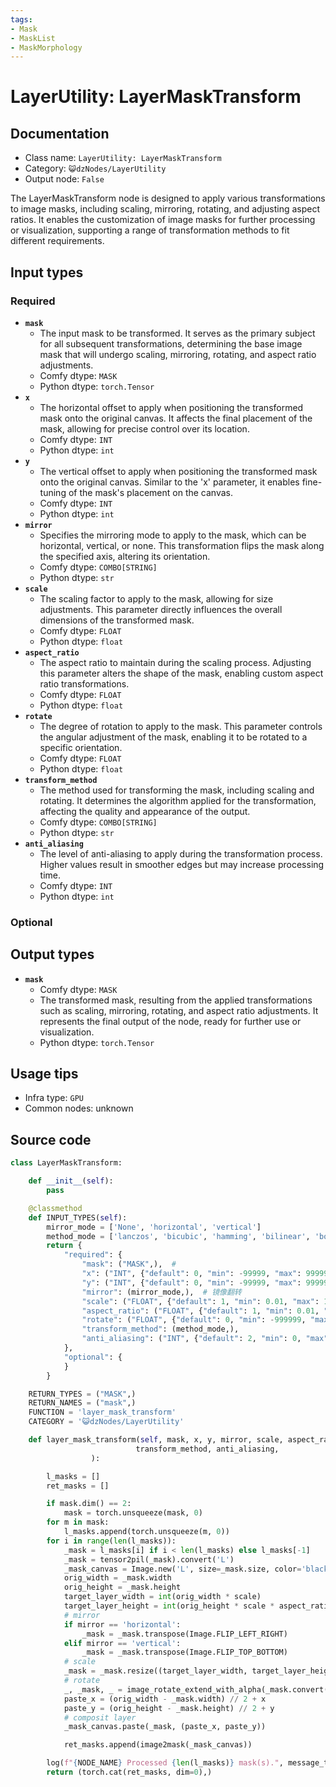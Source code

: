```yaml
---
tags:
- Mask
- MaskList
- MaskMorphology
---
```


# LayerUtility: LayerMaskTransform
## Documentation
- Class name: `LayerUtility: LayerMaskTransform`
- Category: `😺dzNodes/LayerUtility`
- Output node: `False`

The LayerMaskTransform node is designed to apply various transformations to image masks, including scaling, mirroring, rotating, and adjusting aspect ratios. It enables the customization of image masks for further processing or visualization, supporting a range of transformation methods to fit different requirements.
## Input types
### Required
- **`mask`**
    - The input mask to be transformed. It serves as the primary subject for all subsequent transformations, determining the base image mask that will undergo scaling, mirroring, rotating, and aspect ratio adjustments.
    - Comfy dtype: `MASK`
    - Python dtype: `torch.Tensor`
- **`x`**
    - The horizontal offset to apply when positioning the transformed mask onto the original canvas. It affects the final placement of the mask, allowing for precise control over its location.
    - Comfy dtype: `INT`
    - Python dtype: `int`
- **`y`**
    - The vertical offset to apply when positioning the transformed mask onto the original canvas. Similar to the 'x' parameter, it enables fine-tuning of the mask's placement on the canvas.
    - Comfy dtype: `INT`
    - Python dtype: `int`
- **`mirror`**
    - Specifies the mirroring mode to apply to the mask, which can be horizontal, vertical, or none. This transformation flips the mask along the specified axis, altering its orientation.
    - Comfy dtype: `COMBO[STRING]`
    - Python dtype: `str`
- **`scale`**
    - The scaling factor to apply to the mask, allowing for size adjustments. This parameter directly influences the overall dimensions of the transformed mask.
    - Comfy dtype: `FLOAT`
    - Python dtype: `float`
- **`aspect_ratio`**
    - The aspect ratio to maintain during the scaling process. Adjusting this parameter alters the shape of the mask, enabling custom aspect ratio transformations.
    - Comfy dtype: `FLOAT`
    - Python dtype: `float`
- **`rotate`**
    - The degree of rotation to apply to the mask. This parameter controls the angular adjustment of the mask, enabling it to be rotated to a specific orientation.
    - Comfy dtype: `FLOAT`
    - Python dtype: `float`
- **`transform_method`**
    - The method used for transforming the mask, including scaling and rotating. It determines the algorithm applied for the transformation, affecting the quality and appearance of the output.
    - Comfy dtype: `COMBO[STRING]`
    - Python dtype: `str`
- **`anti_aliasing`**
    - The level of anti-aliasing to apply during the transformation process. Higher values result in smoother edges but may increase processing time.
    - Comfy dtype: `INT`
    - Python dtype: `int`
### Optional
## Output types
- **`mask`**
    - Comfy dtype: `MASK`
    - The transformed mask, resulting from the applied transformations such as scaling, mirroring, rotating, and aspect ratio adjustments. It represents the final output of the node, ready for further use or visualization.
    - Python dtype: `torch.Tensor`
## Usage tips
- Infra type: `GPU`
- Common nodes: unknown


## Source code
```python
class LayerMaskTransform:

    def __init__(self):
        pass

    @classmethod
    def INPUT_TYPES(self):
        mirror_mode = ['None', 'horizontal', 'vertical']
        method_mode = ['lanczos', 'bicubic', 'hamming', 'bilinear', 'box', 'nearest']
        return {
            "required": {
                "mask": ("MASK",),  #
                "x": ("INT", {"default": 0, "min": -99999, "max": 99999, "step": 1}),
                "y": ("INT", {"default": 0, "min": -99999, "max": 99999, "step": 1}),
                "mirror": (mirror_mode,),  # 镜像翻转
                "scale": ("FLOAT", {"default": 1, "min": 0.01, "max": 100, "step": 0.01}),
                "aspect_ratio": ("FLOAT", {"default": 1, "min": 0.01, "max": 100, "step": 0.01}),
                "rotate": ("FLOAT", {"default": 0, "min": -999999, "max": 999999, "step": 0.01}),
                "transform_method": (method_mode,),
                "anti_aliasing": ("INT", {"default": 2, "min": 0, "max": 16, "step": 1}),
            },
            "optional": {
            }
        }

    RETURN_TYPES = ("MASK",)
    RETURN_NAMES = ("mask",)
    FUNCTION = 'layer_mask_transform'
    CATEGORY = '😺dzNodes/LayerUtility'

    def layer_mask_transform(self, mask, x, y, mirror, scale, aspect_ratio, rotate,
                            transform_method, anti_aliasing,
                  ):

        l_masks = []
        ret_masks = []

        if mask.dim() == 2:
            mask = torch.unsqueeze(mask, 0)
        for m in mask:
            l_masks.append(torch.unsqueeze(m, 0))
        for i in range(len(l_masks)):
            _mask = l_masks[i] if i < len(l_masks) else l_masks[-1]
            _mask = tensor2pil(_mask).convert('L')
            _mask_canvas = Image.new('L', size=_mask.size, color='black')
            orig_width = _mask.width
            orig_height = _mask.height
            target_layer_width = int(orig_width * scale)
            target_layer_height = int(orig_height * scale * aspect_ratio)
            # mirror
            if mirror == 'horizontal':
                _mask = _mask.transpose(Image.FLIP_LEFT_RIGHT)
            elif mirror == 'vertical':
                _mask = _mask.transpose(Image.FLIP_TOP_BOTTOM)
            # scale
            _mask = _mask.resize((target_layer_width, target_layer_height))
            # rotate
            _, _mask, _ = image_rotate_extend_with_alpha(_mask.convert('RGB'), rotate, _mask, transform_method, anti_aliasing)
            paste_x = (orig_width - _mask.width) // 2 + x
            paste_y = (orig_height - _mask.height) // 2 + y
            # composit layer
            _mask_canvas.paste(_mask, (paste_x, paste_y))

            ret_masks.append(image2mask(_mask_canvas))

        log(f"{NODE_NAME} Processed {len(l_masks)} mask(s).", message_type='finish')
        return (torch.cat(ret_masks, dim=0),)

```
